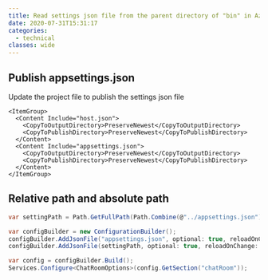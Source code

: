 ```yaml
---
title: Read settings json file from the parent directory of "bin" in Azure Function app
date: 2020-07-31T15:31:17
categories:
  - technical
classes: wide
---
```



## Publish appsettings.json

Update the project file to publish the settings json file

```markup
<ItemGroup>
  <Content Include="host.json">
    <CopyToOutputDirectory>PreserveNewest</CopyToOutputDirectory>
    <CopyToPublishDirectory>PreserveNewest</CopyToPublishDirectory>
  </Content>
  <Content Include="appsettings.json">
    <CopyToOutputDirectory>PreserveNewest</CopyToOutputDirectory>
    <CopyToPublishDirectory>PreserveNewest</CopyToPublishDirectory>
  </Content>
</ItemGroup>
```

## Relative path and absolute path

```csharp
var settingPath = Path.GetFullPath(Path.Combine(@"../appsettings.json"));

var configBuilder = new ConfigurationBuilder();
configBuilder.AddJsonFile("appsettings.json", optional: true, reloadOnChange: true);
configBuilder.AddJsonFile(settingPath, optional: true, reloadOnChange: true);

var config = configBuilder.Build();
Services.Configure<ChatRoomOptions>(config.GetSection("chatRoom"));
```


